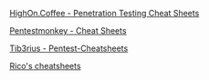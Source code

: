 [HighOn.Coffee - Penetration Testing Cheat Sheets](https://highon.coffee/blog/cheat-sheet/)

[Pentestmonkey - Cheat Sheets](https://pentestmonkey.net/category/cheat-sheet)

[Tib3rius - Pentest-Cheatsheets](https://github.com/Tib3rius/Pentest-Cheatsheets)

[Rico's cheatsheets](https://devhints.io/)